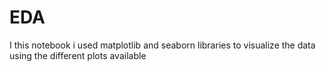 # EDA
I this notebook i used matplotlib and seaborn libraries to visualize the data using the different plots available 
